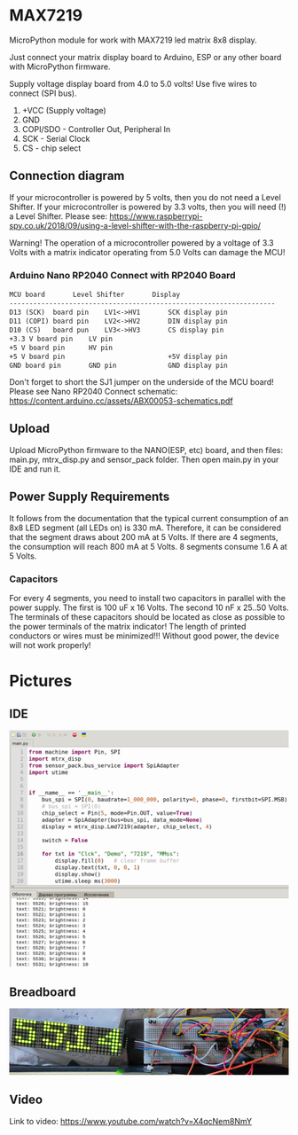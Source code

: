 # MAX7219
MicroPython module for work with MAX7219 led matrix 8x8 display.

Just connect your matrix display board to Arduino, ESP or any other board with MicroPython firmware.

Supply voltage display board from 4.0 to 5.0 volts! Use five wires to connect (SPI bus).

1. +VCC (Supply voltage)
2. GND
3. COPI/SDO - Controller Out, Peripheral In
4. SCK - Serial Clock
5. CS - chip select

## Connection diagram

If your microcontroller is powered by 5 volts, then you do not need a Level Shifter.
If your microcontroller is powered by 3.3 volts, then you will need (!) a Level Shifter.
Please see: https://www.raspberrypi-spy.co.uk/2018/09/using-a-level-shifter-with-the-raspberry-pi-gpio/

Warning!
The operation of a microcontroller powered by a voltage of 3.3 Volts with a matrix indicator operating from 5.0 Volts can damage the MCU!

### Arduino Nano RP2040 Connect with RP2040 Board 
    MCU board		Level Shifter	    Display
    -------------------------------------------------------------------
    D13 (SCK)  board pin	LV1<->HV1	    SCK display pin
    D11 (COPI) board pin	LV2<->HV2	    DIN display pin
    D10 (CS)   board pun	LV3<->HV3	    CS display pin
    +3.3 V board pin	LV pin
    +5 V board pin		HV pin
    +5 V board pin		                    +5V display pin
    GND board pin		GND pin	            GND display pin

Don't forget to short the SJ1 jumper on the underside of the MCU board! Please
see Nano RP2040 Connect schematic: https://content.arduino.cc/assets/ABX00053-schematics.pdf

## Upload
Upload MicroPython firmware to the NANO(ESP, etc) board, and then files: main.py, mtrx_disp.py and sensor_pack folder. 
Then open main.py in your IDE and run it.

## Power Supply Requirements
It follows from the documentation that the typical current consumption of an 8x8 LED segment (all LEDs on) is 330 mA. Therefore, it can be considered that the segment draws about 200 mA at 5 Volts. If there are 4 segments, the consumption will reach 800 mA at 5 Volts. 8 segments consume 1.6 A at 5 Volts.

### Capacitors
For every 4 segments, you need to install two capacitors in parallel with the power supply. The first is 100 uF x 16 Volts. The second 10 nF x 25..50 Volts. The terminals of these capacitors should be located as close as possible to the power terminals of the matrix indicator! The length of printed conductors or wires must be minimized!!!
Without good power, the device will not work properly!

# Pictures
## IDE
![alt text](https://github.com/octaprog7/MatrixDisplay/blob/master/ide7219.png)
## Breadboard
![alt text](https://github.com/octaprog7/MatrixDisplay/blob/master/mx7219board.jpg)

## Video
Link to video: https://www.youtube.com/watch?v=X4qcNem8NmY

